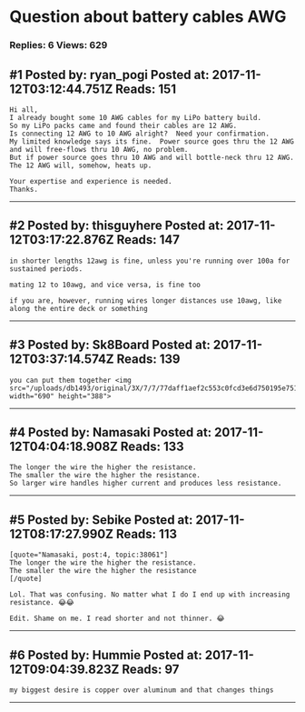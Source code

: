 # Question about battery cables AWG

### Replies: 6 Views: 629

## \#1 Posted by: ryan_pogi Posted at: 2017-11-12T03:12:44.751Z Reads: 151

```
Hi all, 
I already bought some 10 AWG cables for my LiPo battery build.
So my LiPo packs came and found their cables are 12 AWG.
Is connecting 12 AWG to 10 AWG alright?  Need your confirmation.
My limited knowledge says its fine.  Power source goes thru the 12 AWG and will free-flows thru 10 AWG, no problem.
But if power source goes thru 10 AWG and will bottle-neck thru 12 AWG. The 12 AWG will, somehow, heats up.

Your expertise and experience is needed.
Thanks.
```

---
## \#2 Posted by: thisguyhere Posted at: 2017-11-12T03:17:22.876Z Reads: 147

```
in shorter lengths 12awg is fine, unless you're running over 100a for sustained periods.

mating 12 to 10awg, and vice versa, is fine too

if you are, however, running wires longer distances use 10awg, like along the entire deck or something
```

---
## \#3 Posted by: Sk8Board Posted at: 2017-11-12T03:37:14.574Z Reads: 139

```
you can put them together <img src="/uploads/db1493/original/3X/7/7/77daff1aef2c553c0fcd3e6d750195e75157ed82.png" width="690" height="388">
```

---
## \#4 Posted by: Namasaki Posted at: 2017-11-12T04:04:18.908Z Reads: 133

```
The longer the wire the higher the resistance. 
The smaller the wire the higher the resistance. 
So larger wire handles higher current and produces less resistance.
```

---
## \#5 Posted by: Sebike Posted at: 2017-11-12T08:17:27.990Z Reads: 113

```
[quote="Namasaki, post:4, topic:38061"]
The longer the wire the higher the resistance. 
The smaller the wire the higher the resistance
[/quote]

Lol. That was confusing. No matter what I do I end up with increasing resistance. 😂😂

Edit. Shame on me. I read shorter and not thinner. 😂
```

---
## \#6 Posted by: Hummie Posted at: 2017-11-12T09:04:39.823Z Reads: 97

```
my biggest desire is copper over aluminum and that changes things
```

---
